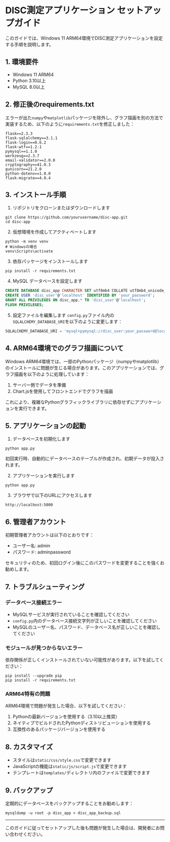 # DISC測定アプリケーション セットアップガイド

このガイドでは、Windows 11 ARM64環境でDISC測定アプリケーションを設定する手順を説明します。

## 1. 環境要件

- Windows 11 ARM64
- Python 3.10以上
- MySQL 8.0以上

## 2. 修正後のrequirements.txt

エラーが出た`numpy`や`matplotlib`パッケージを除外し、グラフ描画を別の方法で実装するため、以下のように`requirements.txt`を修正しました：

```
flask==2.3.3
flask-sqlalchemy==3.1.1
flask-login==0.6.2
flask-wtf==1.2.1
pymysql==1.1.0
werkzeug==2.3.7
email-validator==2.0.0
cryptography==41.0.3
gunicorn==21.2.0
python-dotenv==1.0.0
flask-migrate==4.0.4
```

## 3. インストール手順

1. リポジトリをクローンまたはダウンロードします
```
git clone https://github.com/yourusername/disc-app.git
cd disc-app
```

2. 仮想環境を作成してアクティベートします
```
python -m venv venv
# Windowsの場合
venv\Scripts\activate
```

3. 依存パッケージをインストールします
```
pip install -r requirements.txt
```

4. MySQL データベースを設定します
```sql
CREATE DATABASE disc_app CHARACTER SET utf8mb4 COLLATE utf8mb4_unicode_ci;
CREATE USER 'disc_user'@'localhost' IDENTIFIED BY 'your_password';
GRANT ALL PRIVILEGES ON disc_app.* TO 'disc_user'@'localhost';
FLUSH PRIVILEGES;
```

5. 設定ファイルを編集します
`config.py`ファイル内の`SQLALCHEMY_DATABASE_URI`を以下のように変更します：
```python
SQLALCHEMY_DATABASE_URI = 'mysql+pymysql://disc_user:your_password@localhost/disc_app'
```

## 4. ARM64環境でのグラフ描画について

Windows ARM64環境では、一部のPythonパッケージ（numpyやmatplotlib）のインストールに問題が生じる場合があります。このアプリケーションでは、グラフ描画を以下のように処理しています：

1. サーバー側でデータを準備
2. Chart.jsを使用してフロントエンドでグラフを描画

これにより、複雑なPythonグラフィックライブラリに依存せずにアプリケーションを実行できます。

## 5. アプリケーションの起動

1. データベースを初期化します
```
python app.py
```
初回実行時、自動的にデータベースのテーブルが作成され、初期データが投入されます。

2. アプリケーションを実行します
```
python app.py
```

3. ブラウザで以下のURLにアクセスします
```
http://localhost:5000
```

## 6. 管理者アカウント

初期管理者アカウントは以下のとおりです：
- ユーザー名: admin
- パスワード: adminpassword

セキュリティのため、初回ログイン後にこのパスワードを変更することを強くお勧めします。

## 7. トラブルシューティング

### データベース接続エラー

- MySQLサービスが実行されていることを確認してください
- `config.py`内のデータベース接続文字列が正しいことを確認してください
- MySQLのユーザー名、パスワード、データベース名が正しいことを確認してください

### モジュールが見つからないエラー

依存関係が正しくインストールされていない可能性があります。以下を試してください：
```
pip install --upgrade pip
pip install -r requirements.txt
```

### ARM64特有の問題

ARM64環境で問題が発生した場合、以下を試してください：

1. Pythonの最新バージョンを使用する（3.10以上推奨）
2. ネイティブでビルドされたPythonディストリビューションを使用する
3. 互換性のあるパッケージバージョンを使用する

## 8. カスタマイズ

- スタイルは`static/css/style.css`で変更できます
- JavaScriptの機能は`static/js/script.js`で変更できます
- テンプレートは`templates/`ディレクトリ内のファイルで変更できます

## 9. バックアップ

定期的にデータベースをバックアップすることをお勧めします：

```
mysqldump -u root -p disc_app > disc_app_backup.sql
```

---

このガイドに従ってセットアップした後も問題が発生した場合は、開発者にお問い合わせください。
